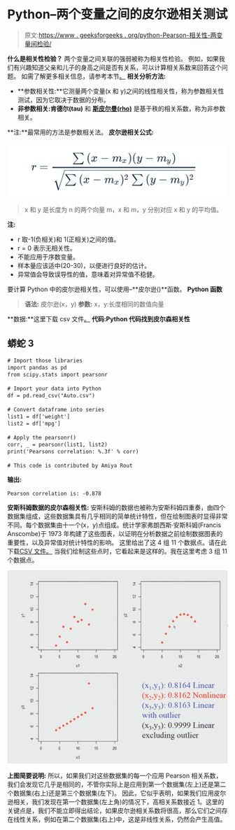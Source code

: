 # Python–两个变量之间的皮尔逊相关测试

> 原文:[https://www . geeksforgeeks . org/python-Pearson-相关性-两变量间检验/](https://www.geeksforgeeks.org/python-pearson-correlation-test-between-two-variables/)

**什么是相关性检验？**
两个变量之间关联的强弱被称为相关性检验。
例如，如果我们有兴趣知道父亲和儿子的身高之间是否有关系，可以计算相关系数来回答这个问题。
如需了解更多相关信息，请参考本节[。](https://www.geeksforgeeks.org/mathematics-covariance-and-correlation/)
**相关分析方法:**

*   **参数相关性:**它测量两个变量(x 和 y)之间的线性相关性，称为参数相关性测试，因为它取决于数据的分布。
*   **非参数相关:肯德尔(tau)** 和 [**斯皮尔曼(rho)**](https://www.geeksforgeeks.org/program-spearmans-rank-correlation/) 是基于秩的相关系数，称为非参数相关。

**注:**最常用的方法是参数相关法。
**皮尔逊相关公式:**

![](img/1526c10b00b8e5753ad51a443f39ec20.png)

> x 和 y 是长度为 n 的两个向量
> m，x 和 m，y 分别对应 x 和 y 的平均值。

**注:**

*   r 取-1(负相关)和 1(正相关)之间的值。
*   r = 0 表示无相关性。
*   不能应用于序数变量。
*   样本量应该适中(20-30)，以便进行良好的估计。
*   异常值会导致误导性的值，意味着对异常值不稳健。

要计算 Python 中的皮尔逊相关性，可以使用–**皮尔逊()**函数。
**Python 函数**

> **语法:**
> 皮尔逊(x，y)
> **参数:**
> x，y:长度相同的数值向量

**数据:**这里下载 csv 文件[。](https://drive.google.com/file/d/1HDojjo4uJRj6YP054xVmmcbb-TGocaWk/view)
**代码:Python 代码找到皮尔森相关性**

## 蟒蛇 3

```
# Import those libraries
import pandas as pd
from scipy.stats import pearsonr

# Import your data into Python
df = pd.read_csv("Auto.csv")

# Convert dataframe into series
list1 = df['weight']
list2 = df['mpg']

# Apply the pearsonr()
corr, _ = pearsonr(list1, list2)
print('Pearsons correlation: %.3f' % corr)

# This code is contributed by Amiya Rout
```

**输出:**

```
Pearson correlation is: -0.878
```

**安斯科姆数据的皮尔森相关性:**
安斯科姆的数据也被称为安斯科姆四重奏，由四个数据集组成，这些数据集具有几乎相同的简单统计特性，但在绘制图表时显得非常不同。每个数据集由十一个(x，y)点组成。统计学家弗朗西斯·安斯科姆(Francis Anscombe)于 1973 年构建了这些图表，以证明在分析数据之前绘制数据图表的重要性，以及异常值对统计特性的影响。
这里给出了这 4 组 11 个数据点。请在此下载[CSV 文件。](https://query.data.world/s/6p2ntncvkzj5mnvbpkaswfilryvnrk)
当我们绘制这些点时，它看起来是这样的。我在这里考虑 3 组 11 个数据点。

![](img/7ca8769f6dc1d33b12374cebc143ce94.png)

**上图简要说明:**
所以，如果我们对这些数据集的每一个应用 Pearson 相关系数，我们会发现它几乎是相同的，不管你实际上是应用到第一个数据集(左上)还是第二个数据集(右上)还是第三个数据集(左下)。
因此，它似乎表明，如果我们应用皮尔逊相关，我们发现在第一个数据集(左上角)的情况下，高相关系数接近 1。这里的关键点是，我们不能立即得出结论，如果皮尔逊相关系数将很高，那么它们之间存在线性关系，例如在第二个数据集(右上)中，这是非线性关系，仍然会产生高值。